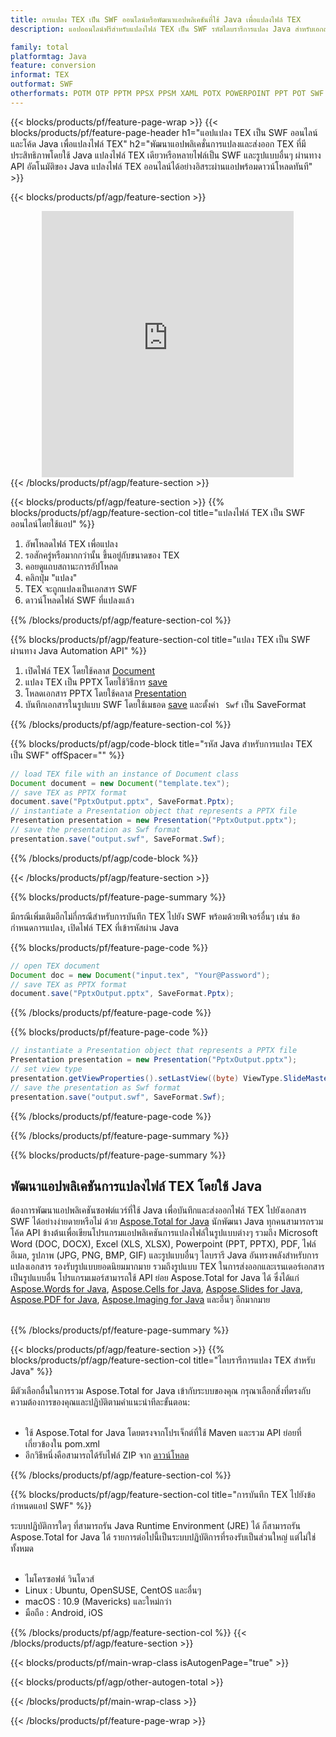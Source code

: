 ```yaml
---
title: การแปลง TEX เป็น SWF ออนไลน์หรือพัฒนาแอปพลิเคชันที่ใช้ Java เพื่อแปลงไฟล์ TEX
description: แอปออนไลน์ฟรีสำหรับแปลงไฟล์ TEX เป็น SWF รหัสไลบรารีการแปลง Java สำหรับเอกสาร TEX 

family: total
platformtag: Java
feature: conversion
informat: TEX
outformat: SWF
otherformats: POTM OTP PPTM PPSX PPSM XAML POTX POWERPOINT PPT POT SWF PPS
---
```

{{< blocks/products/pf/feature-page-wrap >}}
{{< blocks/products/pf/feature-page-header h1="แอปแปลง TEX เป็น SWF ออนไลน์และโค้ด Java เพื่อแปลงไฟล์ TEX" h2="พัฒนาแอปพลิเคชั่นการแปลงและส่งออก TEX ที่มีประสิทธิภาพโดยใช้ Java แปลงไฟล์ TEX เดียวหรือหลายไฟล์เป็น SWF และรูปแบบอื่นๆ ผ่านทาง API อัตโนมัติของ Java แปลงไฟล์ TEX ออนไลน์ได้อย่างอิสระผ่านแอปพร้อมดาวน์โหลดทันที" >}}


{{< blocks/products/pf/agp/feature-section >}}

<div class="container-fluid agp-content bg-white aboutfile box-1 vh100 section nopbtm">
<div class=container>
<div class=row>
<div class="demobox tc col-md-12 padding-0" align="center">

<iframe title="แอปแปลง TEX เป็น SWF ออนไลน์ฟรี" style="border: none; height: 426px;" scrolling="no" src="https://total-conversion-app-65z5r2lp.k8s.dynabic.com/?to=swf&from=tex" id="child-iframe" width="80%"></iframe>

</div></div>
</div></div>
{{< /blocks/products/pf/agp/feature-section >}}


{{< blocks/products/pf/agp/feature-section >}}
{{% blocks/products/pf/agp/feature-section-col title="แปลงไฟล์ TEX เป็น SWF ออนไลน์โดยใช้แอป" %}}

1. อัพโหลดไฟล์ TEX เพื่อแปลง
1. รอสักครู่หรือมากกว่านั้น ขึ้นอยู่กับขนาดของ TEX
1. คอยดูแถบสถานะการอัปโหลด
1. คลิกปุ่ม "แปลง"
1. TEX จะถูกแปลงเป็นเอกสาร SWF
1. ดาวน์โหลดไฟล์ SWF ที่แปลงแล้ว

{{% /blocks/products/pf/agp/feature-section-col %}}

{{% blocks/products/pf/agp/feature-section-col title="แปลง TEX เป็น SWF ผ่านทาง Java Automation API" %}}


1. เปิดไฟล์ TEX โดยใช้คลาส [Document](https://reference.aspose.com/pdf/java/com.aspose.pdf/Document)
2. แปลง TEX เป็น PPTX โดยใช้วิธีการ [save](https://reference.aspose.com/pdf/java/com.aspose.pdf/Document#save-java.lang.String-int-)
3. โหลดเอกสาร PPTX โดยใช้คลาส [Presentation](https://reference.aspose.com/slides/java/com.aspose.slides/Presentation)
4. บันทึกเอกสารในรูปแบบ SWF โดยใช้เมธอด [save](https://reference.aspose.com/slides/java/com.aspose.slides/Presentation#save-java.lang.String-int-) และตั้งค่า ` Swf` เป็น SaveFormat



{{% /blocks/products/pf/agp/feature-section-col %}}

{{% blocks/products/pf/agp/code-block title="รหัส Java สำหรับการแปลง TEX เป็น SWF" offSpacer="" %}}


```java
// load TEX file with an instance of Document class
Document document = new Document("template.tex");
// save TEX as PPTX format 
document.save("PptxOutput.pptx", SaveFormat.Pptx); 
// instantiate a Presentation object that represents a PPTX file
Presentation presentation = new Presentation("PptxOutput.pptx");
// save the presentation as Swf format
presentation.save("output.swf", SaveFormat.Swf);   
```



{{% /blocks/products/pf/agp/code-block %}}

{{< /blocks/products/pf/agp/feature-section >}}

{{% blocks/products/pf/feature-page-summary %}}

มีกรณีเพิ่มเติมอีกไม่กี่กรณีสำหรับการบันทึก TEX ไปยัง SWF พร้อมด้วยฟีเจอร์อื่นๆ เช่น ข้อกำหนดการแปลง, เปิดไฟล์ TEX ที่เข้ารหัสผ่าน Java

{{% blocks/products/pf/feature-page-code %}}


```java
// open TEX document
Document doc = new Document("input.tex", "Your@Password");
// save TEX as PPTX format 
document.save("PptxOutput.pptx", SaveFormat.Pptx); 

```


{{% /blocks/products/pf/feature-page-code %}}
{{% blocks/products/pf/feature-page-code %}}


```java
// instantiate a Presentation object that represents a PPTX file
Presentation presentation = new Presentation("PptxOutput.pptx");
// set view type
presentation.getViewProperties().setLastView((byte) ViewType.SlideMasterView);
// save the presentation as Swf format
presentation.save("output.swf", SaveFormat.Swf);    
```


{{% /blocks/products/pf/feature-page-code %}}


{{% /blocks/products/pf/feature-page-summary %}}

{{% blocks/products/pf/feature-page-summary %}}

<h2>พัฒนาแอปพลิเคชันการแปลงไฟล์ TEX โดยใช้ Java</h2>

ต้องการพัฒนาแอปพลิเคชันซอฟต์แวร์ที่ใช้ Java เพื่อบันทึกและส่งออกไฟล์ TEX ไปยังเอกสาร SWF ได้อย่างง่ายดายหรือไม่ ด้วย [Aspose.Total for Java](https://products.aspose.com/total/th/java/) นักพัฒนา Java ทุกคนสามารถรวมโค้ด API ข้างต้นเพื่อเขียนโปรแกรมแอปพลิเคชันการแปลงไฟล์ในรูปแบบต่างๆ รวมถึง Microsoft Word (DOC, DOCX), Excel (XLS, XLSX), Powerpoint (PPT, PPTX), PDF, ไฟล์อีเมล, รูปภาพ (JPG, PNG, BMP, GIF) และรูปแบบอื่นๆ ไลบรารี Java อันทรงพลังสำหรับการแปลงเอกสาร รองรับรูปแบบยอดนิยมมากมาย รวมถึงรูปแบบ TEX ในการส่งออกและเรนเดอร์เอกสารเป็นรูปแบบอื่น โปรแกรมเมอร์สามารถใช้ API ย่อย Aspose.Total for Java ได้ ซึ่งได้แก่ [Aspose.Words for Java](https://products.aspose.com/words/th/java/), [Aspose.Cells for Java](https://products.aspose.com/cells/th/java/), [Aspose.Slides for Java](https://products.aspose.com/slides/th/java/), [Aspose.PDF for Java](https://products.aspose.com/pdf/th/java/), [Aspose.Imaging for Java](https://products.aspose.com/imaging/th/java/) และอื่นๆ อีกมากมาย<br /><br />

{{% /blocks/products/pf/feature-page-summary %}}

{{< blocks/products/pf/agp/feature-section >}}
{{% blocks/products/pf/agp/feature-section-col title="ไลบรารีการแปลง TEX สำหรับ Java" %}}

มีตัวเลือกอื่นในการรวม Aspose.Total for Java เข้ากับระบบของคุณ กรุณาเลือกสิ่งที่ตรงกับความต้องการของคุณและปฏิบัติตามคำแนะนำทีละขั้นตอน:<br /><br />

- ใช้ Aspose.Total for Java โดยตรงจากโปรเจ็กต์ที่ใช้ Maven และรวม API ย่อยที่เกี่ยวข้องใน pom.xml
- อีกวิธีหนึ่งคือสามารถได้รับไฟล์ ZIP จาก [ดาวน์โหลด](https://releases.aspose.com/total/java)

{{% /blocks/products/pf/agp/feature-section-col %}}

{{% blocks/products/pf/agp/feature-section-col title="การบันทึก TEX ไปยังข้อกำหนดแอป SWF" %}}

ระบบปฏิบัติการใดๆ ที่สามารถรัน Java Runtime Environment (JRE) ได้ ก็สามารถรัน Aspose.Total for Java ได้ รายการต่อไปนี้เป็นระบบปฏิบัติการที่รองรับเป็นส่วนใหญ่ แต่ไม่ใช่ทั้งหมด <br /><br />
- ไมโครซอฟต์ วินโดวส์
- Linux : Ubuntu, OpenSUSE, CentOS และอื่นๆ
- macOS : 10.9 (Mavericks) และใหม่กว่า
- มือถือ : Android, iOS

{{% /blocks/products/pf/agp/feature-section-col %}}
{{< /blocks/products/pf/agp/feature-section >}}

{{< blocks/products/pf/main-wrap-class isAutogenPage="true" >}}

{{< blocks/products/pf/agp/other-autogen-total >}}

{{< /blocks/products/pf/main-wrap-class >}}

{{< /blocks/products/pf/feature-page-wrap >}}
